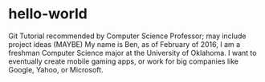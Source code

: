 # hello-world
Git Tutorial recommended by Computer Science Professor; may include project ideas (MAYBE)
My name is Ben, as of February of 2016, I am a freshman Computer Science major at the University of Oklahoma. I want to eventually create mobile gaming apps, or work for big companies like Google, Yahoo, or Microsoft.
